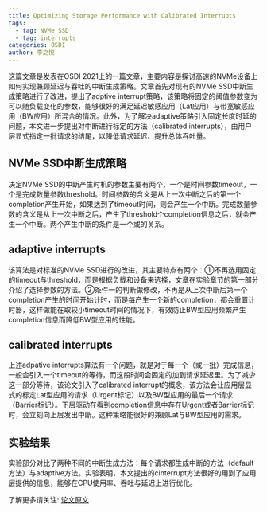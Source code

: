 ```yaml
---
title: Optimizing Storage Performance with Calibrated Interrupts
tags: 
  - tag: NVMe SSD
  - tag: interrupts
categories: OSDI
author: 李之悦
---
```


这篇文章是发表在OSDI 2021上的一篇文章，主要内容是探讨高速的NVMe设备上如何实现兼顾延迟与吞吐的中断生成策略。文章首先对现有的NVMe SSD中断生成策略进行了改进，提出了adptive interrupt策略，该策略将固定的阈值参数变为可以随负载变化的参数，能够很好的满足延迟敏感应用（Lat应用）与带宽敏感应用（BW应用）所混合的情况。此外，为了解决adaptive策略引入固定长度时延的问题，本文进一步提出对中断进行标定的方法（calibrated interrupts），由用户层显式指定一批请求的结尾，以降低请求延迟、提升总体吞吐量。

## NVMe SSD中断生成策略

决定NVMe SSD的中断产生时机的参数主要有两个，一个是时间参数timeout，一个是完成数量参数threshold。时间参数的含义是从上一次中断之后的第一个completion产生开始，如果达到了timeout时间，则会产生一个中断。完成数量参数的含义是从上一次中断之后，产生了threshold个completion信息之后，就会产生一个中断。两个产生中断的条件是一个或的关系。

## adaptive interrupts

该算法是对标准的NVMe SSD进行的改进，其主要特点有两个：①不再选用固定的timeout与threshold，而是根据负载和设备来选择，文章在实验章节的第一部分介绍了选择参数的方法。②条件一的判断做修改，不再是从上次中断后第一个completion产生的时间开始计时，而是每产生一个新的completion，都会重置计时器，这样做能在取较小timeout时间的情况下，有效防止BW型应用频繁产生completion信息而降低BW型应用的性能。

## calibrated interrupts

上述adpative interrupts算法有一个问题，就是对于每一个（或一批）完成信息，一般会引入一个timeout的等待，而这段时间会固定的加到请求延迟里。为了减少这一部分等待，该论文引入了calibrated interrupt的概念，该方法会让应用层显式的标定Lat型应用的请求（Urgent标记）以及BW型应用的最后一个请求（Barrier标记）。下层驱动在看到completion信息中存在Urgent或者Barrier标记时，会立刻向上层发出中断。这种策略能很好的兼顾Lat与BW型应用的需求。

## 实验结果

实验部分对比了两种不同的中断生成方法：每个请求都生成中断的方法（default方法）与adaptive方法。实验表明，本文提出的cinterrupt方法很好的用到了应用层提供的信息，能够在CPU使用率、吞吐与延迟上进行优化。

了解更多请关注: [论文原文](https://www.usenix.org/conference/osdi21/presentation/tai) 